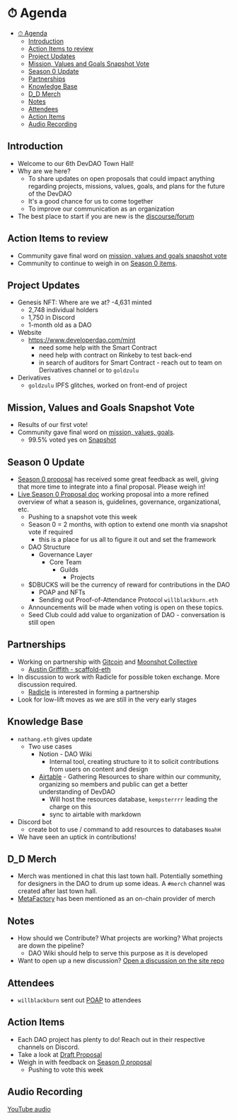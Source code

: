 # ⏱ Agenda

- [⏱ Agenda](#-agenda)
  - [Introduction](#introduction)
  - [Action Items to review](#action-items-to-review)
  - [Project Updates](#project-updates)
  - [Mission, Values and Goals Snapshot Vote](#mission-values-and-goals-snapshot-vote)
  - [Season 0 Update](#season-0-update)
  - [Partnerships](#partnerships)
  - [Knowledge Base](#knowledge-base)
  - [D_D Merch](#d_d-merch)
  - [Notes](#notes)
  - [Attendees](#attendees)
  - [Action Items](#action-items)
  - [Audio Recording](#audio-recording)

## Introduction

- Welcome to our 6th DevDAO Town Hall!
- Why are we here?
    - To share updates on open proposals that could impact anything regarding projects, missions, values, goals, and plans for the future of the  DevDAO
    - It's a good chance for us to come together
    - To improve our communication as an organization
- The best place to start if you are new is the [discourse/forum](https://forum.developerdao.com/)

## Action Items to review

- Community gave final word on [mission, values and goals snapshot vote](#mission-values-and-goals-snapshot-vote)
- Community to continue to weigh in on [Season 0 items](#season-0-items).

## Project Updates

- Genesis NFT: Where are we at?
        -4,631 minted
    - 2,748 individual holders
    - 1,750 in Discord
    - 1-month old as a DAO
- Website
    - https://www.developerdao.com/mint
        - need some help with the Smart Contract
        - need help with contract on Rinkeby to test back-end
        - in search of auditors for Smart Contract - reach out to team on Derivatives channel or to `goldzulu`
- Derivatives
    - `goldzulu` IPFS glitches, worked on front-end of project

## Mission, Values and Goals Snapshot Vote

- Results of our first vote!
- Community gave final word on [mission, values, goals](https://forum.developerdao.com/t/p-2-defining-our-mission-values-and-goals/137).
    - 99.5% voted yes on [Snapshot](https://snapshot.org/#/devdao.eth/proposal/QmdZQD8h28PiWwwsdJo5mD2DBdC7BvYzrktmbsMoP4AcP6)

## Season 0 Update

- [Season 0 proposal](https://forum.developerdao.com/t/how-we-move-forward-as-a-dao-season-0/56/27) has received some great feedback as well, giving that more time to integrate into a final proposal. Please weigh in!
- [Live Season 0 Proposal doc](https://docs.google.com/document/d/1zulImV8eZ_GuOiO-7qHl13vYbHMPiPVO4OF_U2vwG1g/edit) working proposal into a more refined overview of what a season is, guidelines, governance, organizational, etc.
    - Pushing to a snapshot vote this week
    - Season 0 = 2 months, with option to extend one month via snapshot vote if required
        - this is a place for us all to figure it out and set the framework
    - DAO Structure
        - Governance Layer
            - Core Team
                - Guilds
                    - Projects
    - $DBUCKS will be the currency of reward for contributions in the DAO
        - POAP and NFTs
        - Sending out Proof-of-Attendance Protocol `willblackburn.eth`
    - Announcements will be made when voting is open on these topics.
    - Seed Club could add value to organization of DAO - conversation is still open


## Partnerships

- Working on partnership with [Gitcoin](https://gitcoin.co) and [Moonshot Collective](https://moonshotcollective.space/)
    - [Austin Griffith - scaffold-eth](https://austingriffith.com/portfolio/scaffoldeth/)
- In discussion to work with Radicle for possible token exchange. More discussion required.
    - [Radicle](https://radicle.xyz) is interested in forming a partnership
- Look for low-lift moves as we are still in the very early stages

## Knowledge Base

- `nathang.eth` gives update
    - Two use cases
        - Notion - DAO Wiki
            - Internal tool, creating structure to it to solicit contributions from users on content and design
        - [Airtable](https://airtable.com/shrqw4chX4AuTCdf3/tbljejdzelezqT0W7) - Gathering Resources to share within our community, organizing so members and public can get a better understanding of DevDAO
            - Will host the resources database, `kempsterrrr` leading the charge on this
            - sync to airtable with markdown
- Discord bot
    - create bot to use / command to add resources to databases `NoahH`
- We have seen an uptick in contributions!

## D_D Merch

- Merch was mentioned in chat this last town hall. Potentially something for designers in the DAO to drum up some ideas. A `#merch` channel was created after last town hall.
- [MetaFactory](https://www.metafactory.ai/) has been mentioned as an on-chain provider of merch

## Notes

- How should we Contribute? What projects are working? What projects are down the pipeline?
    - DAO Wiki should help to serve this purpose as it is developed
- Want to open up a new discussion? [Open a discussion on the site repo](https://github.com/Developer-DAO/developerdao.com/discussions/new)

## Attendees

- `willblackburn` sent out [POAP](https://poap.xyz/) to attendees

## Action Items

- Each DAO project has plenty to do! Reach out in their respective channels on Discord.
- Take a look at [Draft Proposal](https://docs.google.com/document/d/1zulImV8eZ_GuOiO-7qHl13vYbHMPiPVO4OF_U2vwG1g/edit)
- Weigh in with feedback on [Season 0 proposal](https://forum.developerdao.com/t/how-we-move-forward-as-a-dao-season-0/56/27) 
    - Pushing to vote this week

## Audio Recording

[YouTube audio](https://www.youtube.com/watch?v=)
